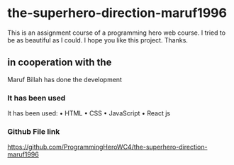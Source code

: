 # the-superhero-direction-maruf1996

This is an assignment course of a programming hero web course. I tried to be as beautiful as I could. I hope you like this project. Thanks.

## in cooperation with the

Maruf Billah has done the development

### It has been used

It has been used:
• HTML
• CSS
• JavaScript
• React js

### Github File link

https://github.com/ProgrammingHeroWC4/the-superhero-direction-maruf1996
